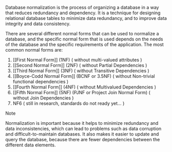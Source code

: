 Database normalization is the process of organizing a database in a way that reduces redundancy and dependency. It is a technique for designing relational database tables to minimize data redundancy, and to improve data integrity and data consistency.

There are several different normal forms that can be used to normalize a database, and the specific normal form that is used depends on the needs of the database and the specific requirements of the application. The most common normal forms are:

1. [[First Normal Form]] (1NF) ( without multi-valued attributes )
2. [[Second Normal Form]] (2NF) ( without Partial Dependencies )
3. [[Third Normal Form]] (3NF) ( without Transitive Dependencies )
4. [[Boyce-Codd Normal Form]] (BCNF or 3.5NF) ( without Non-trivial functional dependencies )
5. [[Fourth Normal Form]] (4NF) ( without Multivalued Dependencies )
6. [[Fifth Normal Form]] (5NF) (PJNF or Project Join Normal Form) ( without Join Dependencies )
7. NF6 ( still in research, standards do not ready yet… )

>[!NOTE]
>Normalization is important because it helps to minimize redundancy and data inconsistencies, which can lead to problems such as data corruption and difficult-to-maintain databases. It also makes it easier to update and query the database, because there are fewer dependencies between the different data elements.